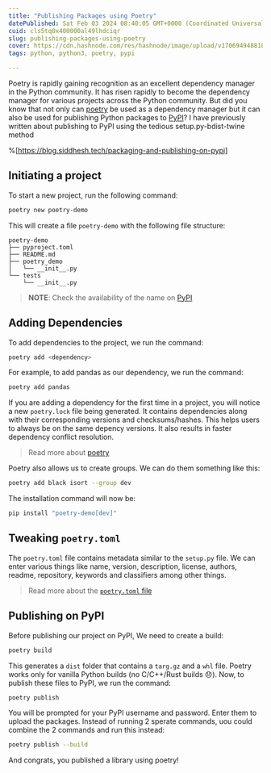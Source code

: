```yaml
---
title: "Publishing Packages using Poetry"
datePublished: Sat Feb 03 2024 08:40:05 GMT+0000 (Coordinated Universal Time)
cuid: cls5tq0x400000al49lhdciqr
slug: publishing-packages-using-poetry
cover: https://cdn.hashnode.com/res/hashnode/image/upload/v1706949488188/bd900968-06b4-4a2d-900a-6cb8baafbb1e.png
tags: python, python3, poetry, pypi

---
```


Poetry is rapidly gaining recognition as an excellent dependency manager in the Python community. It has risen rapidly to become the dependency manager for various projects across the Python community. But did you know that not only can [poetry](https://python-poetry.org/) be used as a dependency manager but it can also be used for publishing Python packages to [PyPI](https://pypi.org)? I have previously written about publishing to PyPI using the tedious setup.py-bdist-twine method

%[https://blog.siddhesh.tech/packaging-and-publishing-on-pypi] 

## Initiating a project

To start a new project, run the following command:

```bash
poetry new poetry-demo
```

This will create a file `poetry-demo` with the following file structure:

```plaintext
poetry-demo
├── pyproject.toml
├── README.md
├── poetry_demo
│   └── __init__.py
└── tests
    └── __init__.py
```

> **NOTE**: Check the availability of the name on [PyPI](https://pypi.org/)

## Adding Dependencies

To add dependencies to the project, we run the command:

```bash
poetry add <dependency>
```

For example, to add pandas as our dependency, we run the command:

```bash
poetry add pandas
```

If you are adding a dependency for the first time in a project, you will notice a new `poetry.lock` file being generated. It contains dependencies along with their corresponding versions and checksums/hashes. This helps users to always be on the same depency versions. It also results in faster dependency conflict resolution.

> Read more about [poetry](https://python-poetry.org/docs/)

Poetry also allows us to create groups. We can do them something like this:

```bash
poetry add black isort --group dev
```

The installation command will now be:

```bash
pip install "poetry-demo[dev]"
```

## Tweaking `poetry.toml`

The `poetry.toml` file contains metadata similar to the `setup.py` file. We can enter various things like name, version, description, license, authors, readme, repository, keywords and classifiers among other things.

> Read more about the [`poetry.toml` file](https://python-poetry.org/docs/pyproject/)

## Publishing on PyPI

Before publishing our project on PyPI, We need to create a build:

```bash
poetry build
```

This generates a `dist` folder that contains a `targ.gz` and a `whl` file. Poetry works only for vanilla Python builds (no C/C++/Rust builds 😞). Now, to publish these files to PyPI, we run the command:

```bash
poetry publish
```

You will be prompted for your PyPI username and password. Enter them to upload the packages. Instead of running 2 sperate commands, uou could combine the 2 commands and run this instead:

```bash
poetry publish --build
```

And congrats, you published a library using poetry!